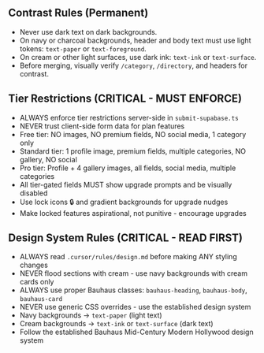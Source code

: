 
## Contrast Rules (Permanent)
- Never use dark text on dark backgrounds.
- On navy or charcoal backgrounds, header and body text must use light tokens: `text-paper` or `text-foreground`.
- On cream or other light surfaces, use dark ink: `text-ink` or `text-surface`.
- Before merging, visually verify `/category`, `/directory`, and headers for contrast.

## Tier Restrictions (CRITICAL - MUST ENFORCE)
- ALWAYS enforce tier restrictions server-side in `submit-supabase.ts`
- NEVER trust client-side form data for plan features
- Free tier: NO images, NO premium fields, NO social media, 1 category only
- Standard tier: 1 profile image, premium fields, multiple categories, NO gallery, NO social
- Pro tier: Profile + 4 gallery images, all fields, social media, multiple categories
- All tier-gated fields MUST show upgrade prompts and be visually disabled
- Use lock icons 🔒 and gradient backgrounds for upgrade nudges
- Make locked features aspirational, not punitive - encourage upgrades

## Design System Rules (CRITICAL - READ FIRST)
- ALWAYS read `.cursor/rules/design.md` before making ANY styling changes
- NEVER flood sections with cream - use navy backgrounds with cream cards only
- ALWAYS use proper Bauhaus classes: `bauhaus-heading`, `bauhaus-body`, `bauhaus-card`
- NEVER use generic CSS overrides - use the established design system
- Navy backgrounds → `text-paper` (light text)
- Cream backgrounds → `text-ink` or `text-surface` (dark text)
- Follow the established Bauhaus Mid-Century Modern Hollywood design system
